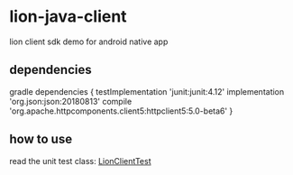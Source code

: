 # lion-java-client
lion client sdk demo for android native app


## dependencies

gradle dependencies {
    testImplementation 'junit:junit:4.12'
    implementation 'org.json:json:20180813'
    compile 'org.apache.httpcomponents.client5:httpclient5:5.0-beta6'
}

## how to use

read the unit test class: [LionClientTest](https://github.com/leansoftX/lion-java-client/blob/master/LionSDK/src/test/java/com/lion/client/sdk/LionClientTest.java)

